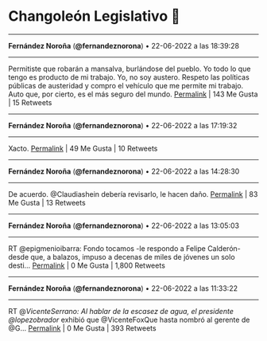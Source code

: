 # Changoleón Legislativo 🙈
*****
**Fernández Noroña** (**@fernandeznorona**) • 22-06-2022 a las 18:39:28
*****
Permitiste que robarán a mansalva, burlándose del pueblo. Yo todo lo que tengo es producto de mi trabajo. Yo, no soy austero. Respeto las políticas públicas de austeridad y compro el vehículo que me permite mi trabajo. Auto que, por cierto, es el más seguro del mundo.
[Permalink](https://twitter.com/fernandeznorona/status/1539800277460561920) | 143 Me Gusta | 15 Retweets
*****
**Fernández Noroña** (**@fernandeznorona**) • 22-06-2022 a las 17:19:32
*****
Xacto.
[Permalink](https://twitter.com/fernandeznorona/status/1539780161024823296) | 49 Me Gusta | 10 Retweets
*****
**Fernández Noroña** (**@fernandeznorona**) • 22-06-2022 a las 14:28:30
*****
De acuerdo. @Claudiashein debería revisarlo, le hacen daño.
[Permalink](https://twitter.com/fernandeznorona/status/1539737119492431872) | 83 Me Gusta | 13 Retweets
*****
**Fernández Noroña** (**@fernandeznorona**) • 22-06-2022 a las 13:05:03
*****
RT @epigmenioibarra: Fondo tocamos -le respondo a Felipe Calderón- desde que, a balazos, impuso a decenas de miles de jóvenes un solo desti…
[Permalink](https://twitter.com/fernandeznorona/status/1539716115877842953) | 0 Me Gusta | 1,800 Retweets
*****
**Fernández Noroña** (**@fernandeznorona**) • 22-06-2022 a las 11:33:22
*****
RT @_VicenteSerrano: Al hablar de la escasez de agua, el presidente @lopezobrador_ exhibió que @VicenteFoxQue hasta nombró al gerente de @G…
[Permalink](https://twitter.com/fernandeznorona/status/1539693044085178368) | 0 Me Gusta | 393 Retweets